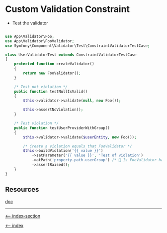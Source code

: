 # Custom Validation Constraint

-   Test the validator

```php

use App\Validator\Foo;
use App\Validator\FooValidator;
use Symfony\Component\Validator\Test\ConstraintValidatorTestCase;

class UserValidatorTest extends ConstraintValidatorTestCase
{
    protected function createValidator()
    {
        return new FooValidator();
    }

    /* Test not violation */
    public function testNullIsValid()
    {
        $this->validator->validate(null, new Foo());

        $this->assertNoViolation();
    }

    /* Test violation */
    public function testUserProviderWithGroup()
    {
        $this->validator->validate($userEntity, new Foo());

        /* Create a violation equals that FooValidator */
        $this->buildViolation('{{ value }}')
            ->setParameter('{{ value }}', 'Test of violation')
            ->atPath('property.path.userGroup') /* 🧐 Is FooValidator has atPath() */
            ->assertRaised();
    }
}

```

## Resources

[doc](https://symfony.com/doc/current/validation/custom_constraint.html#testing-custom-constraints)

---

[<-- index-section](/testing/index.md)

[<-- index](/README.md)

